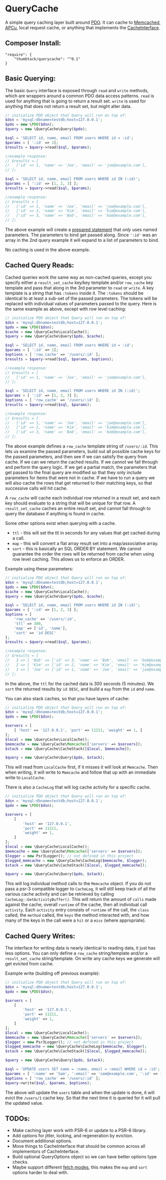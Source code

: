# QueryCache

A simple query caching layer built around
[PDO](http://php.net/manual/en/class.pdo.php).
It can cache to [Memcached](http://php.net/manual/en/class.memcached.php),
[APCu](http://php.net/manual/en/ref.apcu.php),
local request cache, or anything that implements the [CacheInterface](https://github.com/thumbtack/querycache/blob/master/src/CacheInterface.php).

## Composer Install:
```
"require": {
    "thumbtack/querycache": "^0.1"
}
```

## Basic Querying:
The basic `Query` interface is exposed through `read` and `write` methods,
which are wrappers around a common PDO data access patterns. `read` is used
for anything that is going to return a result set. `write` is used for
anything that does not return a result set, but might alter data.

```php
// initialize PDO object that Query will run on top of:
$dsn = 'mysql:dbname=testdb;host=127.0.0.1';
$pdo = new \PDO($dsn);
$query = new \QueryCache\Query($pdo);

$sql = 'SELECT id, name, email FROM users WHERE id = :id';
$params = [ ':id' => 1];
$results = $query->read($sql, $params);

//example response:
// $results = [
//   ['id' => 1, 'name' => 'Joe', 'email' => 'joe@example.com'],
// ];

$sql = 'SELECT id, name, email FROM users WHERE id IN (:id)';
$params = [ ':id' => [1, 2, 3] ];
$results = $query->read($sql, $params);

//example response:
// $results = [
//   ['id' => 1, 'name' => 'Joe', 'email' => 'joe@example.com'],
//   ['id' => 2, 'name' => 'Kim', 'email' => 'kim@example.com'],
//   ['id' => 3, 'name' => 'Bob', 'email' => 'bob@example.com'],
// ];
```

The above example will create a
[prepared statement](http://php.net/manual/en/pdo.prepare.php) that *only*
uses named parameters. The parameters to bind get passed along. Since
`':id'` was an array in the 2nd query example it will expand to a list of
parameters to bind.

No caching is used in the above example.

## Cached Query Reads:
Cached queries work the same way as non-cached queries, except you specify
either a `result_set_cache` key/key template and/or `row_cache` key template
and pass that along in the 3rd parameter to `read` or `write`. A key template
is a string that has `:tokens` inside it. The `:tokens` should be identical
to at least a sub-set of the passed parameters. The tokens will be replaced
with individual values of parameters passed to the query. Here is the same
example as above, except with row level caching:

```php
// initialize PDO object that Query will run on top of:
$dsn = 'mysql:dbname=testdb;host=127.0.0.1';
$pdo = new \PDO($dsn);
$cache = new \QueryCache\LocalCache();
$query = new \QueryCache\Query($pdo, $cache);

$sql = 'SELECT id, name, email FROM users WHERE id = :id';
$params = [ ':id' => 1];
$options = [ 'row_cache' => '/users/:id' ];
$results = $query->read($sql, $params, $options);

//example response:
// $results = [
//   ['id' => 1, 'name' => 'Joe', 'email' => 'joe@example.com'],
// ];

$sql = 'SELECT id, name, email FROM users WHERE id IN (:id)';
$params = [ ':id' => [1, 2, 3] ];
$options = [ 'row_cache' => '/users/:id' ];
$results = $query->read($sql, $params);

//example response:
// $results = [
//   ['id' => 1, 'name' => 'Joe', 'email' => 'joe@example.com'],
//   ['id' => 2, 'name' => 'Kim', 'email' => 'kim@example.com'],
//   ['id' => 3, 'name' => 'Bob', 'email' => 'bob@example.com'],
// ];
```

The above example defines a `row_cache` template string of `/users/:id`.
This lets us examine the passed parameters, build out all possible cache keys
for the passed parameters, and then see if we can satisfy the query from
cache. If we can we return the cached results. If we cannot we fall through
and perform the query logic. If we get a partial match, the parameters that
get passed to the final query are modified so that they only include
parameters for items that were not in cache. If we have to run a query we
will also cache the rows that get returned to their matching keys, so that
successive calls will hit cache.

A `row_cache` will cache each individual row returned in a result set, and
each key should evaluate to a string that will be unique for that row. A
`result_set_cache` caches an entire result set, and cannot fall through to
query the database if anything is found in cache.

Some other options exist when querying with a cache.
- `ttl` - this will set the ttl in seconds for any values that get cached
 during a call.
- `map` - this will convert a flat array result set into a map/associative
 array.
- `sort` - this is basically an SQL ORDER BY statement. We cannot guarantee
 the order the rows will be returned from cache when using row level caching.
 This allows us to enforce an ORDER.

Example using these parameters:

```php
// initialize PDO object that Query will run on top of:
$dsn = 'mysql:dbname=testdb;host=127.0.0.1';
$pdo = new \PDO($dsn);
$cache = new \QueryCache\LocalCache();
$query = new \QueryCache\Query($pdo, $cache);

$sql = 'SELECT id, name, email FROM users WHERE id IN (:id)';
$params = [ ':id' => [1, 2, 3] ];
$options = [
    'row_cache' => '/users/:id',
    'ttl' => 300,
    'map' => ['id', 'name'],
    'sort' => 'id DESC'
];
$results = $query->read($sql, $params);

//example response:
// $results = [
//   3 => [ 'Bob' => ['id' => 3, 'name' => 'Bob', 'email' => 'bob@example.com'] ],
//   2 => [ 'Kim' => ['id' => 2, 'name' => 'Kim', 'email' => 'kim@example.com'] ],
//   1 => [ 'Joe' => ['id' => 1, 'name' => 'Joe', 'email' => 'joe@example.com'] ],
// ];
```

In the above, the `ttl` for the cached data is 300 seconds (5 minutes). We
`sort` the returned results by `id DESC`, and build a `map` from the
`id` and `name`.

You can also stack caches, so that you have layers of cache:
```php
// initialize PDO object that Query will run on top of:
$dsn = 'mysql:dbname=testdb;host=127.0.0.1';
$pdo = new \PDO($dsn);

$servers = [
    [ 'host' => '127.0.0.1', 'port' => 11211, 'weight' => 1, ]
];
$local = new \QueryCache\LocalCache();
$memcache = new \QueryCache\Memcache(['servers' => $servers]);
$stack = new \QueryCache\CacheStack([$local, $memcache]);

$query = new \QueryCache\Query($pdo, $stack);
```

This will read from `LocalCache` first, if it misses it will look at
`Memcache`. Then when writing, it will write to `Memcache` and follow that
up with an immediate write to `LocalCache`.

There is also a `CacheLog` that will log cache activity for a specific cache.

```php
// initialize PDO object that Query will run on top of:
$dsn = 'mysql:dbname=testdb;host=127.0.0.1';
$pdo = new \PDO($dsn);

$servers = [
    [
        'host' => '127.0.0.1',
        'port' => 11211,
        'weight' => 1,
    ]
];
$local = new \QueryCache\LocalCache();
$memcache = new \QueryCache\Memcache(['servers' => $servers]);
$logger = new Psr3Logger(); // not defined in this project
$logged_memcache = new \QueryCache\CacheLog($memcache, $logger);
$stack = new \QueryCache\CacheStack([$local, $logged_memcache]);

$query = new \QueryCache\Query($pdo, $stack);
```

This will log individual method calls to the `Memcache` object. If you do not
pass a psr-3 compatible logger to `CacheLog`, it will still keep track of all
the various cache activity and can be retrieved by calling
`CacheLog::GetActivityBuffer()`. This will return the amount of `calls` made
against the cache, overall `runtime` of the cache, then all individual call
`activity`. Each `activity` entry consists of `runtime` of the call, the
`class` called, the `method` called, the `keys` the method interacted with,
and how many of the keys in the call were a `hit` or a `miss`
(where appropriate).

## Cached Query Writes:

The interface for writing data is nearly identical to reading data, it just
has less options. You can only define a `row_cache` string/template and/or
a `result_set_cache` string/template. On write any cache keys we generate
will get evicted from cache.

Example write (building off previous example):
```php
// initialize PDO object that Query will run on top of:
$dsn = 'mysql:dbname=testdb;host=127.0.0.1';
$pdo = new \PDO($dsn);

$servers = [
    [
        'host' => '127.0.0.1',
        'port' => 11211,
        'weight' => 1,
    ]
];
$local = new \QueryCache\LocalCache();
$memcache = new \QueryCache\Memcache(['servers' => $servers]);
$logger = new Psr3Logger(); // not defined in this project
$logged_memcache = new \QueryCache\CacheLog($memcache, $logger);
$stack = new \QueryCache\CacheStack([$local, $logged_memcache]);

$query = new \QueryCache\Query($pdo, $stack);

$sql = 'UPDATE users SET name = :name, email = :email WHERE id = :id';
$params = [ ':name' => 'Sam', ':email' => 'sam@example.com', ':id' => 1 ];
$options = [ 'row_cache' => '/users/:id' ];
$query->write($sql, $params, $options);
```

The above will update the `users` table and when the update is done, it will
evict the `/users/1` cache key. So that the next time it is queried for it
will pull the updated value.


## TODOs:
- Make caching layer work with PSR-6 or update to a PSR-6 library.
- Add options for jitter, locking, and regeneration by eviction.
- Document additional options.
- Move things to CacheInterface that should be common across all implementors of CacheInterface.
- Build optional QueryOptions object so we can have better options type checks.
- Maybe support different [fetch modes](http://php.net/manual/en/pdostatement.setfetchmode.php),
  this makes the `map` and `sort` options harder to deal with.
